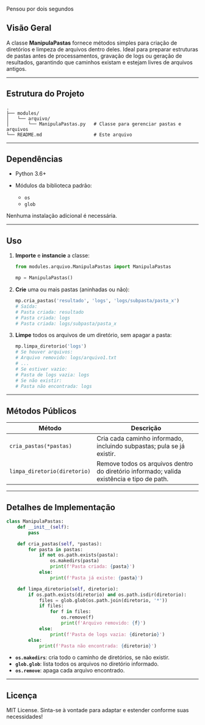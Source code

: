 Pensou por dois segundos


## Visão Geral

A classe **ManipulaPastas** fornece métodos simples para criação de diretórios e limpeza de arquivos dentro deles. Ideal para preparar estruturas de pastas antes de processamentos, gravação de logs ou geração de resultados, garantindo que caminhos existam e estejam livres de arquivos antigos.

---

## Estrutura do Projeto

```
.
├── modules/
│   └── arquivo/
│       └── ManipulaPastas.py   # Classe para gerenciar pastas e arquivos
└── README.md                   # Este arquivo
```

---

## Dependências

* Python 3.6+
* Módulos da biblioteca padrão:

  * `os`
  * `glob`

Nenhuma instalação adicional é necessária.

---

## Uso

1. **Importe** e **instancie** a classe:

   ```python
   from modules.arquivo.ManipulaPastas import ManipulaPastas

   mp = ManipulaPastas()
   ```
2. **Crie** uma ou mais pastas (aninhadas ou não):

   ```python
   mp.cria_pastas('resultado', 'logs', 'logs/subpasta/pasta_x')
   # Saída:
   # Pasta criada: resultado
   # Pasta criada: logs
   # Pasta criada: logs/subpasta/pasta_x
   ```
3. **Limpe** todos os arquivos de um diretório, sem apagar a pasta:

   ```python
   mp.limpa_diretorio('logs')
   # Se houver arquivos:
   # Arquivo removido: logs/arquivo1.txt
   # ...
   # Se estiver vazio:
   # Pasta de logs vazia: logs
   # Se não existir:
   # Pasta não encontrada: logs
   ```

---

## Métodos Públicos

| Método                       | Descrição                                                                                 |
| ---------------------------- | ----------------------------------------------------------------------------------------- |
| `cria_pastas(*pastas)`       | Cria cada caminho informado, incluindo subpastas; pula se já existir.                     |
| `limpa_diretorio(diretorio)` | Remove todos os arquivos dentro do diretório informado; valida existência e tipo de path. |

---

## Detalhes de Implementação

```python
class ManipulaPastas:
    def __init__(self):
        pass

    def cria_pastas(self, *pastas):
        for pasta in pastas:
            if not os.path.exists(pasta):
                os.makedirs(pasta)
                print(f'Pasta criada: {pasta}')
            else:
                print(f'Pasta já existe: {pasta}')

    def limpa_diretorio(self, diretorio):
        if os.path.exists(diretorio) and os.path.isdir(diretorio):
            files = glob.glob(os.path.join(diretorio, '*'))
            if files:
                for f in files:
                    os.remove(f)
                    print(f'Arquivo removido: {f}')
            else:
                print(f'Pasta de logs vazia: {diretorio}')
        else:
            print(f'Pasta não encontrada: {diretorio}')
```

* **`os.makedirs`**: cria todo o caminho de diretórios, se não existir.
* **`glob.glob`**: lista todos os arquivos no diretório informado.
* **`os.remove`**: apaga cada arquivo encontrado.

---

## Licença

MIT License. Sinta-se à vontade para adaptar e estender conforme suas necessidades!
